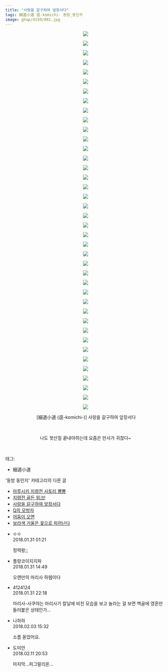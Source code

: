 ```yaml
---
title: "사랑을 갈구하여 앞장서다"
tags: 細道小道 逕-komichi- 동방_동인지
image: ghap/4150/001.jpg
---
```

<div class="article">
<p style="text-align: center; clear: none; float: none;"><img src="{{ site.nasurl }}/ghap/4150/001.jpg"/></p>
<p style="text-align: center; clear: none; float: none;"><img src="{{ site.nasurl }}/ghap/4150/002.jpg"/></p>
<p style="text-align: center; clear: none; float: none;"><img src="{{ site.nasurl }}/ghap/4150/003.jpg"/></p>
<p style="text-align: center; clear: none; float: none;"><img src="{{ site.nasurl }}/ghap/4150/004.jpg"/></p>
<p style="text-align: center; clear: none; float: none;"><img src="{{ site.nasurl }}/ghap/4150/005.jpg"/></p>
<p style="text-align: center; clear: none; float: none;"><img src="{{ site.nasurl }}/ghap/4150/006.jpg"/></p>
<p style="text-align: center; clear: none; float: none;"><img src="{{ site.nasurl }}/ghap/4150/007.jpg"/></p>
<p style="text-align: center; clear: none; float: none;"><img src="{{ site.nasurl }}/ghap/4150/008.jpg"/></p>
<p style="text-align: center; clear: none; float: none;"><img src="{{ site.nasurl }}/ghap/4150/009.jpg"/></p>
<p style="text-align: center; clear: none; float: none;"><img src="{{ site.nasurl }}/ghap/4150/010.jpg"/></p>
<p style="text-align: center; clear: none; float: none;"><img src="{{ site.nasurl }}/ghap/4150/011.jpg"/></p>
<p style="text-align: center; clear: none; float: none;"><img src="{{ site.nasurl }}/ghap/4150/012.jpg"/></p>
<p style="text-align: center; clear: none; float: none;"><img src="{{ site.nasurl }}/ghap/4150/013.jpg"/></p>
<p style="text-align: center; clear: none; float: none;"><img src="{{ site.nasurl }}/ghap/4150/014.jpg"/></p>
<p style="text-align: center; clear: none; float: none;"><img src="{{ site.nasurl }}/ghap/4150/015.jpg"/></p>
<p style="text-align: center; clear: none; float: none;"><img src="{{ site.nasurl }}/ghap/4150/016.jpg"/></p>
<p style="text-align: center; clear: none; float: none;"><img src="{{ site.nasurl }}/ghap/4150/017.jpg"/></p>
<p style="text-align: center; clear: none; float: none;"><img src="{{ site.nasurl }}/ghap/4150/018.jpg"/></p>
<p style="text-align: center; clear: none; float: none;"><img src="{{ site.nasurl }}/ghap/4150/019.jpg"/></p>
<p style="text-align: center; clear: none; float: none;"><img src="{{ site.nasurl }}/ghap/4150/020.jpg"/></p>
<p style="text-align: center; clear: none; float: none;"><img src="{{ site.nasurl }}/ghap/4150/021.jpg"/></p>
<p style="text-align: center; clear: none; float: none;"><img src="{{ site.nasurl }}/ghap/4150/022.jpg"/></p>
<p style="text-align: center; clear: none; float: none;"><img src="{{ site.nasurl }}/ghap/4150/023.jpg"/></p>
<p style="text-align: center; clear: none; float: none;"><img src="{{ site.nasurl }}/ghap/4150/024.jpg"/></p>
<p style="text-align: center; clear: none; float: none;"><img src="{{ site.nasurl }}/ghap/4150/025.jpg"/></p>
<p style="text-align: center; clear: none; float: none;"><img src="{{ site.nasurl }}/ghap/4150/026.jpg"/></p>
<p style="text-align: center; clear: none; float: none;"><img src="{{ site.nasurl }}/ghap/4150/027.jpg"/></p>
<p style="text-align: center; clear: none; float: none;"><img src="{{ site.nasurl }}/ghap/4150/028.jpg"/></p>
<p style="text-align: center; clear: none; float: none;"><img src="{{ site.nasurl }}/ghap/4150/029.jpg"/></p>
<p style="text-align: center; clear: none; float: none;"><img src="{{ site.nasurl }}/ghap/4150/030.jpg"/></p>
<p style="text-align: center; clear: none; float: none;"><img src="{{ site.nasurl }}/ghap/4150/031.jpg"/></p>
<p style="text-align: center; clear: none; float: none;"><img src="{{ site.nasurl }}/ghap/4150/032.jpg"/></p>
<p style="text-align: center; clear: none; float: none;"><img src="{{ site.nasurl }}/ghap/4150/033.jpg"/></p>
<p style="text-align: center; clear: none; float: none;"><img src="{{ site.nasurl }}/ghap/4150/034.jpg"/></p>
<p style="text-align: center; clear: none; float: none;"><img src="{{ site.nasurl }}/ghap/4150/035.jpg"/></p>
<p style="text-align: center; clear: none; float: none;"><img src="{{ site.nasurl }}/ghap/4150/036.jpg"/></p>
<p style="text-align: center; clear: none; float: none;"><img src="{{ site.nasurl }}/ghap/4150/037.jpg"/></p>
<p style="text-align: center; clear: none; float: none;"><img src="{{ site.nasurl }}/ghap/4150/038.jpg"/></p>
<p style="text-align: center; clear: none; float: none;"><img src="{{ site.nasurl }}/ghap/4150/039.jpg"/></p>
<p style="text-align: center; clear: none; float: none;"><img src="{{ site.nasurl }}/ghap/4150/040.jpg"/></p>
<p style="text-align: center; clear: none; float: none;"> [細道小道 (逕-komichi-)] 사랑을 갈구하여 앞장서다</p>
<p style="text-align: center; clear: none; float: none;"><br/></p>
<p style="text-align: center; clear: none; float: none;">나도 핫산질 끝내야하는데 요즘은 만사가 귀찮다~</p>
<p><br/></p>
</div><div class="tagTrail">
<p>태그: </p>
<ul>
<li>細道小道</li>
</ul>
</div><div class="another">
<p>'동방 동인지' 카테고리의 다른 글</p>
<ul>
<li><a href="/2018-01-31-ghap_4153">마루시키 지령전 사토리 뿅뿅</a></li>
<li><a href="/2018-01-31-ghap_4151">지령전 골든 위크!</a></li>
<li><a href="/2018-01-31-ghap_4150">사랑을 갈구하여 앞장서다</a></li>
<li><a href="/2018-01-22-ghap_4147">Q의 모방자</a></li>
<li><a href="/2018-01-22-ghap_4146">어둠이 오면</a></li>
<li><a href="/2018-01-22-ghap_4145">보라색 거울은 꽃으로 피어난다</a></li>
</ul>
</div><div class="cb_module cb_fluid">
<div class="cb_wrt cb_profile">
<div class="comment">
<ul>
<li class="cb_thumb_off" id="comment15187533">
<div class="cb_comment_area">
<div class="cb_info_area">
<div class="cb_section">
<span class="cb_nick_name">ㅇㅇ</span>
</div>
<div class="cb_section">
<span class="cb_date">2018.01.31 01:21 </span>
</div>
</div>
<div class="cb_dsc_comment">
<p class="cb_dsc">
											정력왕;;
										</p>
</div>
</div></li>
<li class="cb_thumb_off" id="comment15187860">
<div class="cb_comment_area">
<div class="cb_info_area">
<div class="cb_section">
<span class="cb_nick_name">플랑코이지지파</span>
</div>
<div class="cb_section">
<span class="cb_date">2018.01.31 14:49 </span>
</div>
</div>
<div class="cb_dsc_comment">
<p class="cb_dsc">
											오랜만의 마리사 하렘이다
										</p>
</div>
</div></li>
<li class="cb_thumb_off" id="comment15188312">
<div class="cb_comment_area">
<div class="cb_info_area">
<div class="cb_section">
<span class="cb_nick_name">4124124</span>
</div>
<div class="cb_section">
<span class="cb_date">2018.01.31 22:18 </span>
</div>
</div>
<div class="cb_dsc_comment">
<p class="cb_dsc">
											마리사-사쿠야는 마리사가 칼날에 비친 모습을 보고 놀라는 걸 보면 백골에 영혼만 들러붙은 상태인가...
										</p>
</div>
</div></li>
<li class="cb_thumb_off" id="comment15190979">
<div class="cb_comment_area">
<div class="cb_info_area">
<div class="cb_section">
<span class="cb_nick_name">나하하</span>
</div>
<div class="cb_section">
<span class="cb_date">2018.02.03 15:32 </span>
</div>
</div>
<div class="cb_dsc_comment">
<p class="cb_dsc">
											소름 돋았어요.
										</p>
</div>
</div></li>
<li class="cb_thumb_off" id="comment15197534">
<div class="cb_comment_area">
<div class="cb_info_area">
<div class="cb_section">
<span class="cb_nick_name">도미안</span>
</div>
<div class="cb_section">
<span class="cb_date">2018.02.11 20:53 </span>
</div>
</div>
<div class="cb_dsc_comment">
<p class="cb_dsc">
											마지막...피그말리온...
										</p>
</div>
</div></li>
</ul>
</div>
</div><!-- commentList close -->
</div>